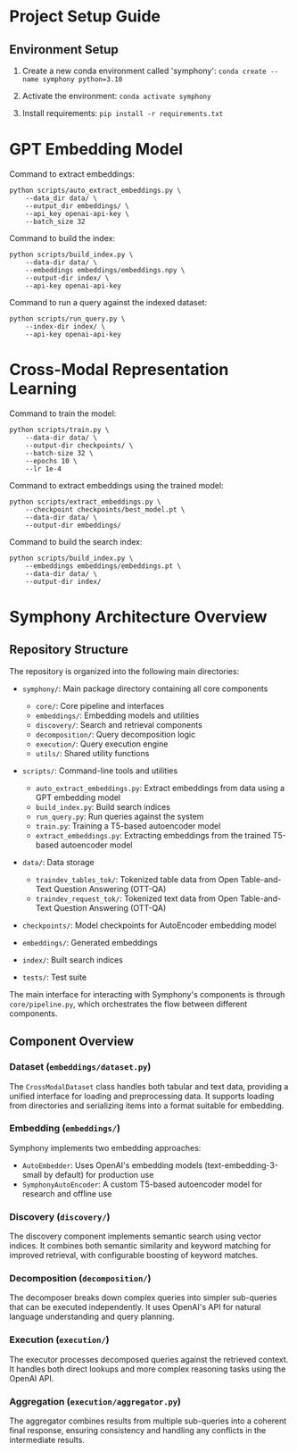 # Project Setup Guide

## Environment Setup

1. Create a new conda environment called 'symphony':
`conda create --name symphony python=3.10`

2. Activate the environment: `conda activate symphony`

3. Install requirements: `pip install -r requirements.txt`


# GPT Embedding Model

Command to extract embeddings:
```
python scripts/auto_extract_embeddings.py \
    --data_dir data/ \
    --output_dir embeddings/ \
    --api_key openai-api-key \
    --batch_size 32
```

Command to build the index:
```
python scripts/build_index.py \
    --data-dir data/ \
    --embeddings embeddings/embeddings.npy \
    --output-dir index/ \
    --api-key openai-api-key
```

Command to run a query against the indexed dataset:
```
python scripts/run_query.py \
    --index-dir index/ \
    --api-key openai-api-key
```

# Cross-Modal Representation Learning

Command to train the model:
```
python scripts/train.py \
    --data-dir data/ \
    --output-dir checkpoints/ \
    --batch-size 32 \
    --epochs 10 \
    --lr 1e-4
```

Command to extract embeddings using the trained model:
```
python scripts/extract_embeddings.py \
    --checkpoint checkpoints/best_model.pt \
    --data-dir data/ \
    --output-dir embeddings/
```

Command to build the search index:
```
python scripts/build_index.py \
    --embeddings embeddings/embeddings.pt \
    --data-dir data/ \
    --output-dir index/
```

# Symphony Architecture Overview

## Repository Structure

The repository is organized into the following main directories:

- `symphony/`: Main package directory containing all core components
  - `core/`: Core pipeline and interfaces
  - `embeddings/`: Embedding models and utilities
  - `discovery/`: Search and retrieval components
  - `decomposition/`: Query decomposition logic
  - `execution/`: Query execution engine
  - `utils/`: Shared utility functions

- `scripts/`: Command-line tools and utilities
  - `auto_extract_embeddings.py`: Extract embeddings from data using a GPT embedding model
  - `build_index.py`: Build search indices
  - `run_query.py`: Run queries against the system
  - `train.py`: Training a T5-based autoencoder model
  - `extract_embeddings.py`: Extracting embeddings from the trained T5-based autoencoder model

- `data/`: Data storage
  - `traindev_tables_tok/`: Tokenized table data from Open Table-and-Text Question Answering (OTT-QA)
  - `traindev_request_tok/`: Tokenized text data from Open Table-and-Text Question Answering (OTT-QA)

- `checkpoints/`: Model checkpoints for AutoEncoder embedding model
- `embeddings/`: Generated embeddings
- `index/`: Built search indices
- `tests/`: Test suite

The main interface for interacting with Symphony's components is through `core/pipeline.py`, which orchestrates the flow between different components.

## Component Overview

### Dataset (`embeddings/dataset.py`)
The `CrossModalDataset` class handles both tabular and text data, providing a unified interface for loading and preprocessing data. It supports loading from directories and serializing items into a format suitable for embedding.

### Embedding (`embeddings/`)
Symphony implements two embedding approaches:
- `AutoEmbedder`: Uses OpenAI's embedding models (text-embedding-3-small by default) for production use
- `SymphonyAutoEncoder`: A custom T5-based autoencoder model for research and offline use

### Discovery (`discovery/`)
The discovery component implements semantic search using vector indices. It combines both semantic similarity and keyword matching for improved retrieval, with configurable boosting of keyword matches.

### Decomposition (`decomposition/`)
The decomposer breaks down complex queries into simpler sub-queries that can be executed independently. It uses OpenAI's API for natural language understanding and query planning.

### Execution (`execution/`)
The executor processes decomposed queries against the retrieved context. It handles both direct lookups and more complex reasoning tasks using the OpenAI API.

### Aggregation (`execution/aggregator.py`)
The aggregator combines results from multiple sub-queries into a coherent final response, ensuring consistency and handling any conflicts in the intermediate results.